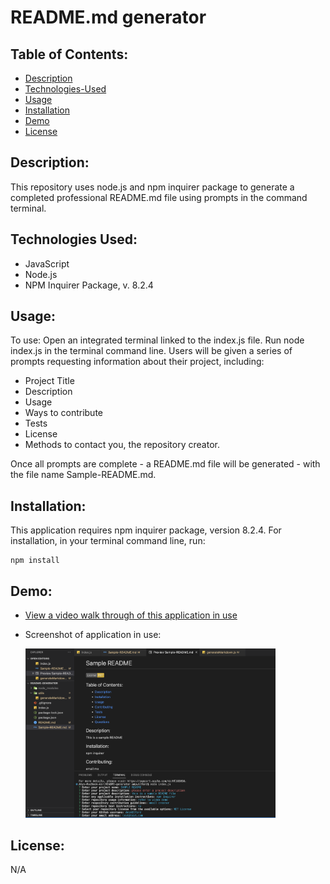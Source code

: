 # README.md generator

## Table of Contents:

- [Description](#description)
- [Technologies-Used](#technologies-used)
- [Usage](#usage)
- [Installation](#installation)
- [Demo](#demo)
- [License](#license)

## Description:

This repository uses node.js and npm inquirer package to generate a completed professional README.md file using prompts in the command terminal.

## Technologies Used:

- JavaScript
- Node.js
- NPM Inquirer Package, v. 8.2.4

## Usage:

To use: Open an integrated terminal linked to the index.js file. Run node index.js in the terminal command line. Users will be given a series of prompts requesting information about their project, including:

- Project Title
- Description
- Usage
- Ways to contribute
- Tests
- License
- Methods to contact you, the repository creator.

Once all prompts are complete - a README.md file will be generated - with the file name Sample-README.md.

## Installation:

This application requires npm inquirer package, version 8.2.4.
For installation, in your terminal command line, run:

```
npm install
```

## Demo:

- [View a video walk through of this application in use](https://drive.google.com/file/d/1T0WwwHL_q5XTZ7_wfPTrHZHP9erZhDNo/view)

- Screenshot of application in use:

  <img src="images/README-generator screenshot.png" width="400px" alt="screenshot of application in use">

## License:

N/A
